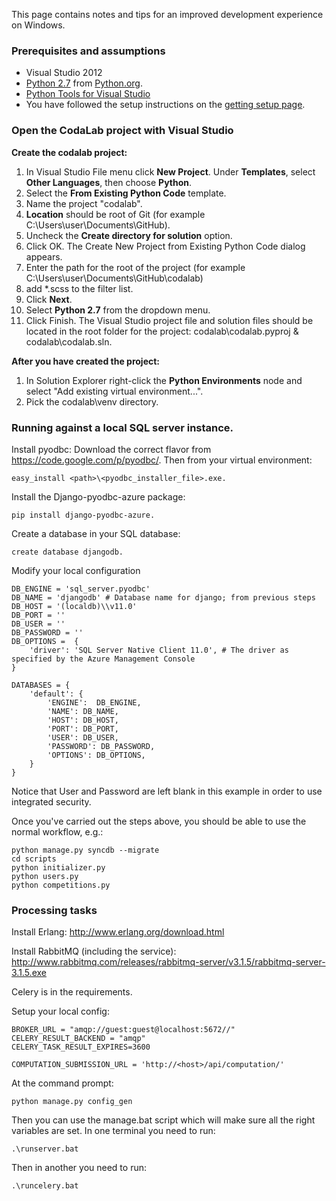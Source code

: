 This page contains notes and tips for an improved development experience on Windows.

### Prerequisites and assumptions
* Visual Studio 2012
* [Python 2.7](http://python.org/ftp/python/2.7.5/python-2.7.5.msi) from [Python.org](http://python.org/).
* [Python Tools for Visual Studio](https://pytools.codeplex.com/)
* You have followed the setup instructions on the [getting setup page](https://github.com/codalab/codalab/wiki/20.-Getting-Started-for-Developers).

### Open the CodaLab project with Visual Studio
**Create the codalab project:**

1. In Visual Studio File menu click **New Project**. Under **Templates**, select **Other Languages**, then choose **Python**.
2. Select the **From Existing Python Code** template.
3. Name the project "codalab".
4. **Location** should be root of Git (for example C:\Users\user\Documents\GitHub\).
5. Uncheck the **Create directory for solution** option.
6. Click OK. The Create New Project from Existing Python Code dialog appears.
7. Enter the path for the root of the project (for example C:\Users\user\Documents\GitHub\codalab)
8. add *.scss to the filter list.
9. Click **Next**.
10. Select **Python 2.7** from the dropdown menu.
11. Click Finish. The Visual Studio project file and solution files should be located in the root folder for the project: codalab\codalab.pyproj & codalab\codalab.sln.

**After you have created the project:**

1. In Solution Explorer right-click the **Python Environments** node and select "Add existing virtual environment...".
2. Pick the codalab\venv directory.


### Running against a local SQL server instance.

Install pyodbc: Download the correct flavor from https://code.google.com/p/pyodbc/. Then from your virtual environment:
```
easy_install <path>\<pyodbc_installer_file>.exe.
```
Install the Django-pyodbc-azure package: 
```
pip install django-pyodbc-azure.
```
Create a database in your SQL database:
```
create database djangodb.
```
Modify your local configuration
```
DB_ENGINE = 'sql_server.pyodbc'
DB_NAME = 'djangodb' # Database name for django; from previous steps
DB_HOST = '(localdb)\\v11.0'
DB_PORT = ''
DB_USER = ''
DB_PASSWORD = '' 
DB_OPTIONS =  {
    'driver': 'SQL Server Native Client 11.0', # The driver as specified by the Azure Management Console
}
  
DATABASES = {
    'default': {
        'ENGINE':  DB_ENGINE, 
        'NAME': DB_NAME,            
        'HOST': DB_HOST,                     
        'PORT': DB_PORT,
        'USER': DB_USER,
        'PASSWORD': DB_PASSWORD,
        'OPTIONS': DB_OPTIONS,
    }
}
```
Notice that User and Password are left blank in this example in order to use integrated security.

Once you've carried out the steps above, you should be able to use the normal workflow, e.g.:
```
python manage.py syncdb --migrate
cd scripts
python initializer.py
python users.py
python competitions.py
```

### Processing tasks

Install Erlang: http://www.erlang.org/download.html

Install RabbitMQ (including the service): http://www.rabbitmq.com/releases/rabbitmq-server/v3.1.5/rabbitmq-server-3.1.5.exe

Celery is in the requirements.

Setup your local config:
```
BROKER_URL = "amqp://guest:guest@localhost:5672//"
CELERY_RESULT_BACKEND = "amqp"
CELERY_TASK_RESULT_EXPIRES=3600

COMPUTATION_SUBMISSION_URL = 'http://<host>/api/computation/'
```
At the command prompt:
```
python manage.py config_gen
```
Then you can use the manage.bat script which will make sure all the right variables are set. In one terminal you need to run:
```
.\runserver.bat
```
Then in another you need to run:
```
.\runcelery.bat
```
